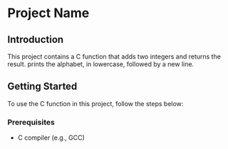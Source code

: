 # Project Name

## Introduction
This project contains a C function that  adds two integers and returns the result. 
prints the alphabet, in lowercase, followed by a new line.
## Getting Started
To use the C function in this project, follow the steps below:

### Prerequisites
- C compiler (e.g., GCC)


